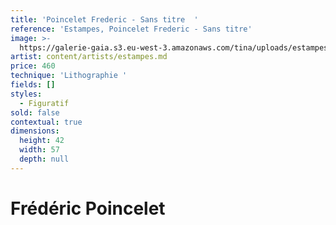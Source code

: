 ```yaml
---
title: 'Poincelet Frederic - Sans titre  '
reference: 'Estampes, Poincelet Frederic - Sans titre'
image: >-
  https://galerie-gaia.s3.eu-west-3.amazonaws.com/tina/uploads/estampes/frederic-poincelet-sans-titre-3-420.jpg
artist: content/artists/estampes.md
price: 460
technique: 'Lithographie '
fields: []
styles:
  - Figuratif
sold: false
contextual: true
dimensions:
  height: 42
  width: 57
  depth: null
---
```


# Frédéric Poincelet
